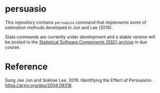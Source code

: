 # persuasio

This repository contains `persuasio` command that implements some of estimation methods developed in Jun and Lee (2019).

Stata commands are currently under development and a stable version will be posted to the [Statistical Software Components (SSC) archive](https://ideas.repec.org/s/boc/bocode.html) in due course. 


# Reference
Sung Jae Jun and Sokbae Lee. 2019. Identifying the Effect of Persuasion. https://arxiv.org/abs/2004.08318.

